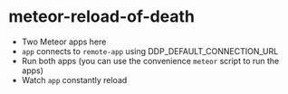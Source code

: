 # meteor-reload-of-death

- Two Meteor apps here
- `app` connects to `remote-app` using DDP_DEFAULT_CONNECTION_URL
- Run both apps (you can use the convenience `meteor` script to run the apps)
- Watch `app` constantly reload
